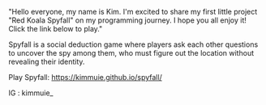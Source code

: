 "Hello everyone, my name is Kim. I'm excited to share my first little project "Red Koala Spyfall" on my programming journey. I hope you all enjoy it! Click the link below to play."

Spyfall is a social deduction game where players ask each other questions to uncover the spy among them, who must figure out the location without revealing their identity.


Play Spyfall: https://kimmuie.github.io/spyfall/

IG : kimmuie_
